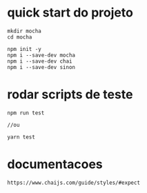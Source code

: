 # quick start do projeto
```shell
mkdir mocha
cd mocha

npm init -y
npm i --save-dev mocha
npm i --save-dev chai
npm i --save-dev sinon
```

# rodar scripts de teste
```shell
npm run test

//ou

yarn test

```

# documentacoes
 ```html
https://www.chaijs.com/guide/styles/#expect
```

